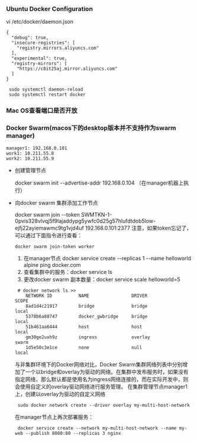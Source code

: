 ### Ubuntu Docker Configuration
vi /etc/docker/daemon.json
```shell script
{
  "debug": true,
  "insecure-registries": [
    "registry.mirrors.aliyuncs.com"
  ],
  "experimental": true,
  "registry-mirrors": [
    "https://c8it25aj.mirror.aliyuncs.com"
  ]
}
```
     sudo systemctl daemon-reload
     sudo systemctl restart docker

### Mac OS查看端口是否开放


### Docker Swarm(macos下的desktop版本并不支持作为swarm manager)
    manager1: 192.168.0.101
    work1: 10.211.55.8
    work2: 10.211.55.9
    
 * 创建管理节点
    
    docker swarm init --advertise-addr 192.168.0.104 （在manager机器上执行）
 * 向docker swarm 集群添加工作节点
    
    docker swarm join --token SWMTKN-1-0pvis328vlvqj5f9lajaddypg5ywfc0d25g57hlufdtdob5low-ejfj22ayiemawmc9tg1vjd4uf 192.168.0.101:2377
    注意，如果token忘记了，可以通过下面指令进行查看：
    ```shell script
    docker swarm join-token worker
    ```
   
   1. 在manager节点 docker service create --replicas 1 --name helloworld alpine ping docker.com
   2. 查看集群中的服务：docker service ls
   3. 更改docker swarm 副本数量：docker service scale helloworld=5
   
   ```shell script
    # docker network ls >>
       NETWORK ID          NAME                DRIVER              SCOPE
       8ad1d4c21917        bridge              bridge              local
       5378b6a88747        docker_gwbridge     bridge              local
       51b461aa6444        host                host                local
       gm30ge2uxh9z        ingress             overlay             swarm
       1d5e50c3e1ce        none                null                local
   
    ```
   与非集群环境下的Docker网络对比，Docker Swarm集群网络列表中分别增加了一个以bridge和overlay为驱动的网络。在集群中发布服务时，如果没有指定网络，那么默认都是使用名为ingress网络连接的，而在实际开发中，则会使用自定义的overlay驱动网络进行服务管理。
   在集群管理节点manager1上，创建以overlay为驱动的自定义网络
   ```shell script
    sudo docker network create --driver overlay my-multi-host-network
    ```
   在manager节点上再次部署服务：
   ```shell script
    docker service create --network my-multi-host-network --name my-web --publish 8080:80 --replicas 3 nginx
   ```
   